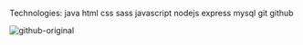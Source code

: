 Technologies:
java html css sass javascript  nodejs express mysql git github 


![github-original](https://user-images.githubusercontent.com/97124750/209740463-4522a11a-5f20-4fee-b424-f8e939b8a678.svg)

